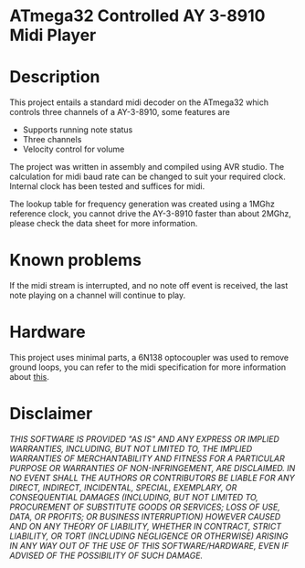 # ATmega32 Controlled AY 3-8910 Midi Player
#
#
# Description
This project entails a standard midi decoder on the ATmega32 which controls three channels of a AY-3-8910, some features are
- Supports running note status
- Three channels
- Velocity control for volume

The project was written in assembly and compiled using AVR studio. The calculation for midi baud rate can be changed to suit your required clock. Internal clock has been tested and suffices for midi.

The lookup table for frequency generation was created using a 1MGhz reference clock, you cannot drive the AY-3-8910 faster than about 2MGhz, please check the data sheet for more information.
# Known problems

If the midi stream is interrupted, and no note off event is received, the last note playing on a channel will continue to play.

# Hardware
This project uses minimal parts, a 6N138 optocoupler was used to remove ground loops, you can refer to the midi specification for more information about [this](https://www.midi.org/specifications-old/item/midi-din-electrical-specification).

# Disclaimer
*THIS SOFTWARE IS PROVIDED "AS IS" AND ANY EXPRESS OR IMPLIED WARRANTIES, INCLUDING, BUT NOT LIMITED TO, THE IMPLIED WARRANTIES OF MERCHANTABILITY AND FITNESS FOR A PARTICULAR PURPOSE OR WARRANTIES OF NON-INFRINGEMENT, ARE DISCLAIMED. IN NO EVENT SHALL THE AUTHORS OR CONTRIBUTORS BE LIABLE FOR ANY DIRECT, INDIRECT, INCIDENTAL, SPECIAL, EXEMPLARY, OR CONSEQUENTIAL DAMAGES (INCLUDING, BUT NOT LIMITED TO, PROCUREMENT OF SUBSTITUTE GOODS OR SERVICES; LOSS OF USE, DATA, OR PROFITS; OR BUSINESS INTERRUPTION) HOWEVER CAUSED AND ON ANY THEORY OF LIABILITY, WHETHER IN CONTRACT, STRICT LIABILITY, OR TORT (INCLUDING NEGLIGENCE OR OTHERWISE) ARISING IN ANY WAY OUT OF THE USE OF THIS SOFTWARE/HARDWARE, EVEN IF ADVISED OF THE POSSIBILITY OF SUCH DAMAGE.*

